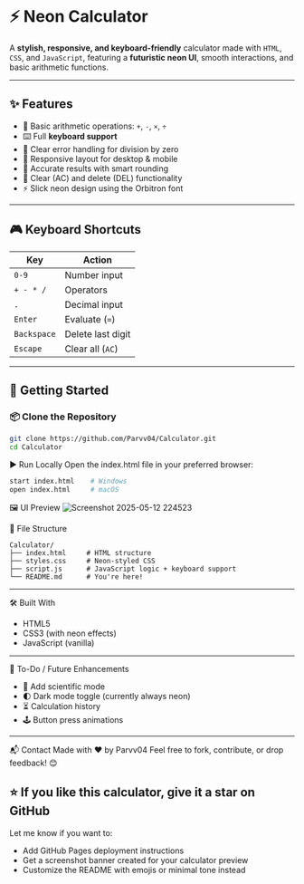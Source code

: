 # ⚡ Neon Calculator

A **stylish, responsive, and keyboard-friendly** calculator made with `HTML`, `CSS`, and `JavaScript`, featuring a **futuristic neon UI**, smooth interactions, and basic arithmetic functions.

---

## ✨ Features

- 🔢 Basic arithmetic operations: `+`, `-`, `×`, `÷`
- ⌨️ Full **keyboard support**
- 🧠 Clear error handling for division by zero
- 📱 Responsive layout for desktop & mobile
- 🎯 Accurate results with smart rounding
- 🧽 Clear (AC) and delete (DEL) functionality
- ⚡ Slick neon design using the Orbitron font

---

## 🎮 Keyboard Shortcuts

| Key       | Action            |
|-----------|-------------------|
| `0-9`     | Number input       |
| `+ - * /` | Operators          |
| `.`       | Decimal input      |
| `Enter`   | Evaluate (`=`)     |
| `Backspace` | Delete last digit |
| `Escape`  | Clear all (`AC`)   |

---

## 🚀 Getting Started

### 📦 Clone the Repository

```bash
git clone https://github.com/Parvv04/Calculator.git
cd Calculator
```
▶️ Run Locally
Open the index.html file in your preferred browser:
```bash
start index.html    # Windows
open index.html     # macOS
```
🖼️ UI Preview
![Screenshot 2025-05-12 224523](https://github.com/user-attachments/assets/37c7ac04-d835-4649-9c94-46ab311d5823)

📁 File Structure
```
Calculator/
├── index.html     # HTML structure
├── styles.css     # Neon-styled CSS
├── script.js      # JavaScript logic + keyboard support
└── README.md      # You're here!
```
---
🛠️ Built With
- HTML5
- CSS3 (with neon effects)
- JavaScript (vanilla)
---

📌 To-Do / Future Enhancements
- 🧮 Add scientific mode
- 🌓 Dark mode toggle (currently always neon)
- ⏳ Calculation history
- 🕹️ Button press animations
---
📬 Contact
Made with ❤️ by Parvv04
Feel free to fork, contribute, or drop feedback! 😊

⭐️ If you like this calculator, give it a star on GitHub
---
Let me know if you want to:
- Add GitHub Pages deployment instructions
- Get a screenshot banner created for your calculator preview
- Customize the README with emojis or minimal tone instead


